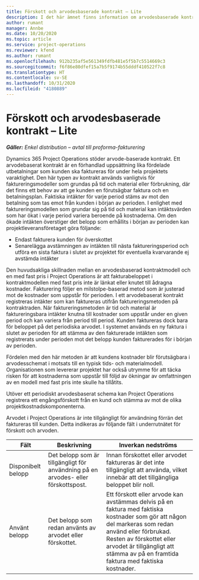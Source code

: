 ```yaml
---
title: Förskott och arvodesbaserade kontrakt – Lite
description: I det här ämnet finns information om arvodesbaserade kontrakteringsmodeller och förskott i Project Operations.
author: rumant
manager: Annbe
ms.date: 10/20/2020
ms.topic: article
ms.service: project-operations
ms.reviewer: kfend
ms.author: rumant
ms.openlocfilehash: 912b235af5e561349fdfb481e5f5b7c5514669c3
ms.sourcegitcommit: f6f86e80dfef15a7b5f9174b55dddf410522f7c8
ms.translationtype: HT
ms.contentlocale: sv-SE
ms.lasthandoff: 10/31/2020
ms.locfileid: "4180889"
---
```

# <a name="advances-and-retainer-based-contracts---lite"></a>Förskott och arvodesbaserade kontrakt – Lite


_**Gäller:** Enkel distribution – avtal till proforma-fakturering_

Dynamics 365 Project Operations stöder arvode-baserade kontrakt. Ett arvodebaserat kontrakt är en förhandlad uppsättning lika fördelade utbetalningar som kunden ska faktureras för under hela projektets varaktighet. Den här typen av kontrakt används vanligtvis för faktureringsmodeller som grundas på tid och material eller förbrukning, där det finns ett behov av att ge kunden en förutsägbar faktura och en betalningsplan. Faktiska intäkter för varje period stäms av mot den betalning som tas emot från kunden i början av perioden. I enlighet med faktureringsmodellen som grundar sig på tid och material kan intäktsvärden som har ökat i varje period variera beroende på kostnaderna. Om den ökade intäkten överstiger det belopp som erhållits i början av perioden kan projektleveransföretaget göra följande:

- Endast fakturera kunden för överskottet 
- Senarelägga avstämningen av intäkten till nästa faktureringsperiod och utföra en sista faktura i slutet av projektet för eventuella kvarvarande ej avstämda intäkter

Den huvudsakliga skillnaden mellan en arvodesbaserad kontraktmodell och en med fast pris i Project Operations är att fakturabeloppet i kontraktmodellen med fast pris inte är länkat eller knutet till ådragna kostnader. Fakturering följer en milstolpe-baserad metod som är justerad mot de kostnader som uppstår för perioden. I ett arvodebaserat kontrakt registreras intäkter som kan faktureras utifrån faktureringsmetoden på kontraktraden. När faktureringsmetoden är tid och material är faktureringsbara intäkter knutna till kostnader som uppstår under en given period och kan variera från period till period. Kunden faktureras dock bara för beloppet på det periodiska arvodet. I systemet används en ny faktura i slutet av perioden för att stämma av den fakturerade intäkten som registrerats under perioden mot det belopp kunden fakturerades för i början av perioden.

Fördelen med den här metoden är att kundens kostnader blir förutsägbara i arvodesschemat i motsats till en typisk tids- och materialmodell. Organisationen som levererar projektet har också utrymme för att täcka risken för att kostnaderna som uppstår till följd av ökningar av omfattningen av en modell med fast pris inte skulle ha tillåtits.

Utöver ett periodiskt arvodesbaserat schema kan Project Operations registrera ett engångsförskott från en kund och stämma av mot de olika projektkostnadskomponenterna.

Arvodet i Project Operations är inte tillgängligt för användning förrän det faktureras till kunden. Detta indikeras av följande fält i underrutnätet för förskott och arvoden.

| Fält | Beskrivning | Inverkan nedströms |
| --- | --- | --- |
| Disponibelt belopp | Det belopp som är tillgängligt för användning på en arvodes- eller förskottspost. | Innan förskottet eller arvodet faktureras är det inte tillgängligt att använda, vilket innebär att det tillgängliga beloppet blir noll. |
| Använt belopp | Det belopp som redan använts av arvodet eller förskottet. | Ett förskott eller arvode kan avstämmas delvis på en faktura med faktiska kostnader som gör att någon del markeras som redan använd eller förbrukad. Resten av förskottet eller arvodet är tillgängligt att stämma av på en framtida faktura med faktiska kostnader. |
